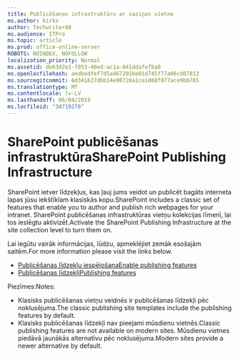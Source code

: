 ```yaml
---
title: Publicēšanas infrastruktūru ar saziņas vietne
ms.author: kirks
author: Techwriter40
ms.audience: ITPro
ms.topic: article
ms.prod: office-online-server
ROBOTS: NOINDEX, NOFOLLOW
localization_priority: Normal
ms.assetid: de63d2e1-f053-40ed-ac1a-041ddafefba0
ms.openlocfilehash: aedbedfef7d5a467201be01d745f77a06cd07812
ms.sourcegitcommit: 6d341637dbb14e90726a1ce1d68f077ace9bb765
ms.translationtype: MT
ms.contentlocale: lv-LV
ms.lasthandoff: 06/04/2019
ms.locfileid: "34719278"
---
```

# <a name="sharepoint-publishing-infrastructure"></a><span data-ttu-id="b5f70-102">SharePoint publicēšanas infrastruktūra</span><span class="sxs-lookup"><span data-stu-id="b5f70-102">SharePoint Publishing Infrastructure</span></span>


<p><span data-ttu-id="b5f70-103">SharePoint ietver līdzekļus, kas ļauj jums veidot un publicēt bagāts interneta lapas jūsu iekštīklam klasiskās kopu.</span><span class="sxs-lookup"><span data-stu-id="b5f70-103">SharePoint includes a classic set of features that enable you to author and publish rich webpages for your intranet.</span></span> <span data-ttu-id="b5f70-104">SharePoint publicēšanas infrastruktūras vietņu kolekcijas līmenī, lai tos ieslēgtu aktivizēt.</span><span class="sxs-lookup"><span data-stu-id="b5f70-104">Activate the SharePoint Publishing Infrastructure at the site collection level to turn them on.</span></span></p>  <p><span data-ttu-id="b5f70-105">Lai iegūtu vairāk informācijas, lūdzu, apmeklējiet zemāk esošajām saitēm.</span><span class="sxs-lookup"><span data-stu-id="b5f70-105">For more information please visit the links below.</span></span></p>  <ul>  <li><span data-ttu-id="b5f70-106"><a href="https://support.office.com/en-us/article/Enable-publishing-features-479677A6-8B33-4AC7-907D-071C1C7E4518">Publicēšanas līdzekļu iespējošana</a></span><span class="sxs-lookup"><span data-stu-id="b5f70-106"><a href="https://support.office.com/en-us/article/Enable-publishing-features-479677A6-8B33-4AC7-907D-071C1C7E4518">Enable publishing features</a></span></span></li>  <li><span data-ttu-id="b5f70-107"><a href="https://support.office.com/en-us/article/Features-enabled-in-a-SharePoint-Online-publishing-site-3AB3810C-3C2C-4361-9D0E-0CBE666EA0B0?wt.mc_id=O365_Portal_MMaven#__toc336865553">Publicēšanas līdzekļi</a></span><span class="sxs-lookup"><span data-stu-id="b5f70-107"><a href="https://support.office.com/en-us/article/Features-enabled-in-a-SharePoint-Online-publishing-site-3AB3810C-3C2C-4361-9D0E-0CBE666EA0B0?wt.mc_id=O365_Portal_MMaven#__toc336865553">Publishing features</a></span></span></li>  </ul>  <p><span data-ttu-id="b5f70-108">Piezīmes:</span><span class="sxs-lookup"><span data-stu-id="b5f70-108">Notes:</span></span></p>  <ul>  <li><span data-ttu-id="b5f70-109">Klasisks publicēšanas vietņu veidnēs ir publicēšanas līdzekļi pēc noklusējuma.</span><span class="sxs-lookup"><span data-stu-id="b5f70-109">The classic publishing site templates include the publishing features by default.</span></span></li>  <li><span data-ttu-id="b5f70-110">Klasisks publicēšanas līdzekļi nav pieejami mūsdienu vietnēs.</span><span class="sxs-lookup"><span data-stu-id="b5f70-110">Classic publishing features are not available on modern sites.</span></span> <span data-ttu-id="b5f70-111">Mūsdienu vietnes piedāvā jaunākās alternatīvu pēc noklusējuma.</span><span class="sxs-lookup"><span data-stu-id="b5f70-111">Modern sites provide a newer alternative by default.</span></span></li>  </ul>

